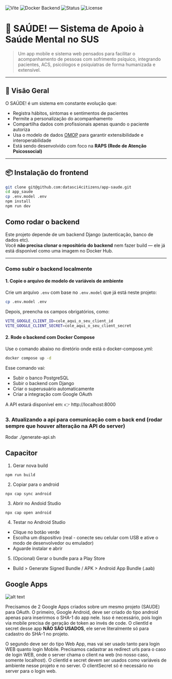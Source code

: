 ![Vite](https://img.shields.io/badge/built%20with-vite-blue.svg)
![Docker Backend](https://img.shields.io/badge/backend-django--allauth-informational)
![Status](https://img.shields.io/badge/status-beta-yellow)
![License](https://img.shields.io/badge/license-MIT-brightgreen)

# 🧠 SAÚDE! — Sistema de Apoio à Saúde Mental no SUS

> Um app mobile e sistema web pensados para facilitar o acompanhamento de pessoas com sofrimento psíquico, integrando pacientes, ACS, psicólogos e psiquiatras de forma humanizada e extensível.

---

## 🚀 Visão Geral

O SAÚDE! é um sistema em constante evolução que:

- Registra hábitos, sintomas e sentimentos de pacientes
- Permite a personalização do acompanhamento
- Compartilha dados com profissionais apenas quando o paciente autoriza
- Usa o modelo de dados [OMOP](https://www.ohdsi.org/data-standardization/the-common-data-model/) para garantir extensibilidade e interoperabilidade
- Está sendo desenvolvido com foco na **RAPS (Rede de Atenção Psicossocial)**

---

## 📦 Instalação do frontend

```bash
git clone git@github.com:datasci4citizens/app-saude.git
cd app_saude
cp .env.model .env
npm install
npm run dev
```

## Como rodar o backend

Este projeto depende de um backend Django (autenticação, banco de dados etc).  
Você **não precisa clonar o repositório do backend** nem fazer build — ele já está disponível como uma imagem no Docker Hub.

---

### Como subir o backend localmente

#### 1. Copie o arquivo de modelo de variáveis de ambiente

Crie um arquivo `.env` com base no `.env.model` que já está neste projeto:

```bash
cp .env.model .env
```

Depois, preencha os campos obrigatórios, como:
```bash
VITE_GOOGLE_CLIENT_ID=cole_aqui_o_seu_client_id
VITE_GOOGLE_CLIENT_SECRET=cole_aqui_o_seu_client_secret
```

#### 2. Rode o backend com Docker Compose
Use o comando abaixo no diretório onde está o docker-compose.yml:
```bash
docker compose up -d
```

Esse comando vai:

- Subir o banco PostgreSQL
- Subir o backend com Django
- Criar o superusuário automaticamente
- Criar a integração com Google OAuth

A API estará disponível em:
👉 http://localhost:8000

### 3. Atualizando a api para comunicação com o back end (rodar sempre que houver alteração na API do server)

Rodar ./generate-api.sh

## Capacitor

1. Gerar nova build
```
npm run build
```

2. Copiar para o android
```
npx cap sync android
```

3. Abrir no Andoid Studio
```
npx cap open android
```

4. Testar no Android Studio
- Clique no botão verde
- Escolha um dispositivo (real - conecte seu celular com USB e ative o modo de desenvolvedor ou emulador)
- Aguarde instalar e abrir

5. (Opcional) Gerar o bundle para a Play Store
- Build > Generate Signed Bundle / APK > Android App Bundle (.aab)

## Google Apps
![alt text](image.png)

Precisamos de 2 Google Apps criados sobre um mesmo projeto (SAUDE) para OAuth. O primeiro, Google Android, deve ser criado do tipo android 
apenas para inserirmos o SHA-1 do app nele. Isso é necessário, pois login via mobile precisa de geração de token ao invés de code. 
O clientId e secret desse app **NÃO SÃO USADOS**, ele serve literalmente só para cadastro do SHA-1 no projeto.

O segundo deve ser do tipo Web App, mas vai ser usado tanto para login WEB quanto login Mobile. Precisamos cadastrar as redirect urls para o caso
de login WEB, onde o server chama o client na web (no nosso caso, somente localhost). O clientId e secret devem ser usados como variáveis de ambiente
nesse projeto e no server. O clientSecret só é necessário no server para o login web. 